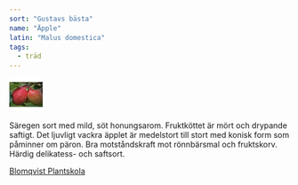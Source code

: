 ```yaml
---
sort: "Gustavs bästa"
name: "Äpple"
latin: "Malus domestica"
tags:
  - träd
---
```


<img src="/img/malus-domestica-gustavs-basta.jpg" width="60" data-srcset="1x, 1.5x, 2x" alt="Malus domestica" data-attribution="https://www.blomqvistplantskola.com/index.php?route=product/product&product_id=1997">

Säregen sort med mild, söt honungsarom. Fruktköttet är mört och drypande saftigt. Det ljuvligt vackra äpplet är medelstort till stort med konisk form som påminner om päron. Bra motståndskraft mot rönnbärsmal och fruktskorv. Härdig delikatess- och saftsort.

[Blomqvist Plantskola](https://www.blomqvistplantskola.com/index.php?route=product/product&product_id=1997)
